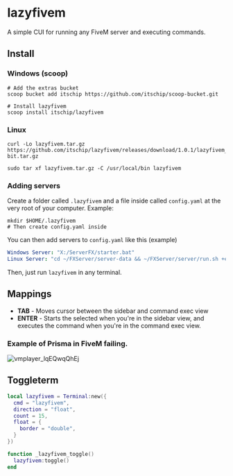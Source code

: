 # lazyfivem
A simple CUI for running any FiveM server and executing commands.

## Install

### Windows (scoop)
```
# Add the extras bucket
scoop bucket add itschip https://github.com/itschip/scoop-bucket.git

# Install lazyfivem
scoop install itschip/lazyfivem
```

### Linux
```
curl -Lo lazyfivem.tar.gz https://github.com/itschip/lazyfivem/releases/download/1.0.1/lazyfivem_1.0.1_Linux_32-bit.tar.gz
```
```
sudo tar xf lazyfivem.tar.gz -C /usr/local/bin lazyfivem
```

### Adding servers
Create a folder called `.lazyfivem` and a file inside called `config.yaml` at the very root of your computer.
Example:
```
mkdir $HOME/.lazyfivem
# Then create config.yaml inside
```

You can then add servers to `config.yaml` like this (example)
```yml
Windows Server: "X:/ServerFX/starter.bat"
Linux Server: "cd ~/FXServer/server-data && ~/FXServer/server/run.sh +exec server.cfg"
```

Then, just run `lazyfivem` in any terminal.


## Mappings
* **TAB** - Moves cursor between the sidebar and command exec view
* **ENTER** - Starts the selected when you're in the sidebar view, and executes the command when you're in the command exec view.

### Example of Prisma in FiveM failing.
![vmplayer_lqEQwqQhEj](https://user-images.githubusercontent.com/59088889/190914038-df755ce0-7485-4c7b-95fb-7af33a2cb686.png)


## Toggleterm
```lua
local lazyfivem = Terminal:new({
  cmd = "lazyfivem",
  direction = "float",
  count = 15,
  float = {
    border = "double",
  }
})

function _lazyfivem_toggle()
  lazyfivem:toggle()
end
```
